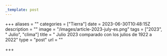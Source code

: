 ```yaml
---
_template: post
---
```





+++
aliases = ""
categories = ["Tierra"]
date = 2023-06-30T10:48:15Z
description = ""
image = "/images/article-2023-july-es.png"
tags = ["2023", " Julio", "clima"]
title = " Julio 2023 comparado con los julios de 1922 a 2022"
type = "post"
url = ""

+++
